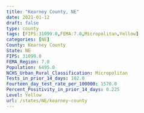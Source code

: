 ```yaml
---
title: "Kearney County, NE"
date: 2021-01-12
draft: false
type: county
tags: [FIPS:31099.0,FEMA:7.0,Micropolitan,Yellow]
categories: [NE]
County: Kearney County
State: NE
FIPS: 31099.0
FEMA_Region: 7.0
Population: 6495.0
NCHS_Urban_Rural_Classification: Micropolitan
Tests_in_prior_14_days: 102.0
Fourteen_day_test_rate_per_100000: 1570.0
Percent_Positivity_in_prior_14_days: 0.225
Level: Yellow
url: /states/NE/kearney-county
---
```



